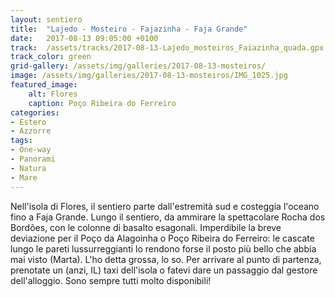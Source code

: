 ```yaml
---
layout: sentiero
title:  "Lajedo - Mosteiro - Fajazinha - Faja Grande"
date:   2017-08-13 09:05:00 +0100
track:  /assets/tracks/2017-08-13-Lajedo_mosteiros_Faiazinha_quada.gpx
track_color: green
grid-gallery: /assets/img/galleries/2017-08-13-mosteiros/
image: /assets/img/galleries/2017-08-13-mosteiros/IMG_1025.jpg
featured_image:
    alt: Flores
    caption: Poço Ribeira do Ferreiro
categories:
- Estero
- Azzorre
tags:
- One-way
- Panorami
- Natura
- Mare
---
```


Nell'isola di Flores, il sentiero parte dall'estremità sud e costeggia l'oceano fino a Faja Grande. Lungo il sentiero, da ammirare la spettacolare Rocha dos Bordões, con le colonne di basalto esagonali. 
Imperdibile la breve deviazione per il Poço da Alagoinha o Poço Ribeira do Ferreiro: le cascate lungo le pareti lussurreggianti lo rendono forse il posto più bello che abbia mai visto (Marta). L'ho detta grossa, lo so.
Per arrivare al punto di partenza, prenotate un (anzi, IL) taxi dell'isola o fatevi dare un passaggio dal gestore dell'alloggio. Sono sempre tutti molto disponibili!